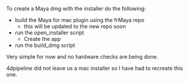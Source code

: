 To create a Maya dmg with the installer do the following:
- build the Maya for mac plugin using the frMaya repo
	- this will be updated to the new repo soon
- run the open_installer script
	- Create the app
- run the build_dmg script

Very simple for now and no hardware checks are being done.

4dpipeline did not leave us a mac installer so I have had to recreate this one.

